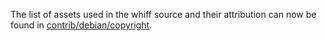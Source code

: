 The list of assets used in the whiff source and their attribution can now be found in [contrib/debian/copyright](../contrib/debian/copyright).
